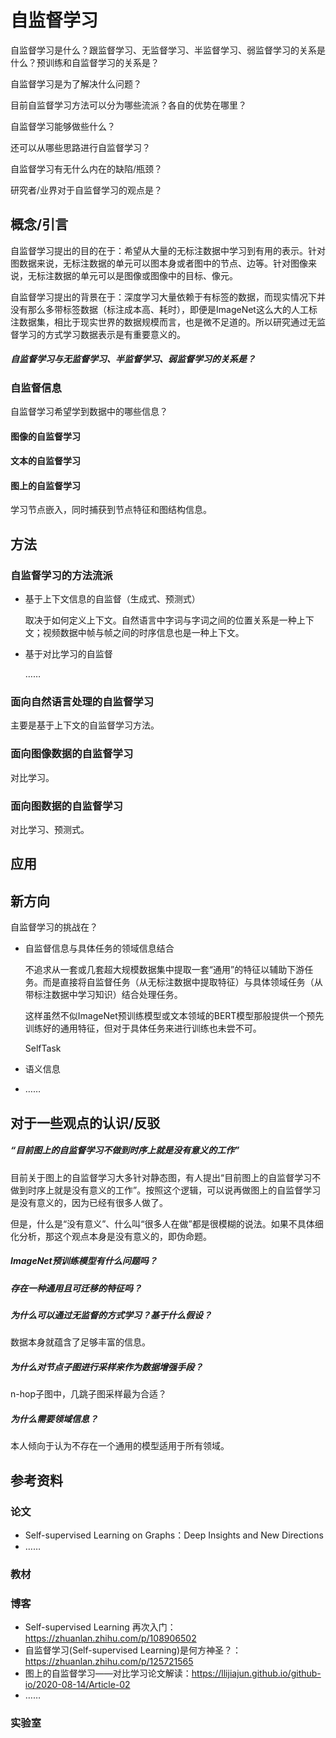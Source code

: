 # 自监督学习

自监督学习是什么？跟监督学习、无监督学习、半监督学习、弱监督学习的关系是什么？预训练和自监督学习的关系是？

自监督学习是为了解决什么问题？

目前自监督学习方法可以分为哪些流派？各自的优势在哪里？

自监督学习能够做些什么？

还可以从哪些思路进行自监督学习？

自监督学习有无什么内在的缺陷/瓶颈？

研究者/业界对于自监督学习的观点是？

## 概念/引言

自监督学习提出的目的在于：希望从大量的无标注数据中学习到有用的表示。针对图数据来说，无标注数据的单元可以图本身或者图中的节点、边等。针对图像来说，无标注数据的单元可以是图像或图像中的目标、像元。

自监督学习提出的背景在于：深度学习大量依赖于有标签的数据，而现实情况下并没有那么多带标签数据（标注成本高、耗时），即便是ImageNet这么大的人工标注数据集，相比于现实世界的数据规模而言，也是微不足道的。所以研究通过无监督学习的方式学习数据表示是有重要意义的。

##### 自监督学习与无监督学习、半监督学习、弱监督学习的关系是？

### 自监督信息

自监督学习希望学到数据中的哪些信息？

#### 图像的自监督学习

#### 文本的自监督学习

#### 图上的自监督学习

学习节点嵌入，同时捕获到节点特征和图结构信息。

## 方法

### 自监督学习的方法流派

- 基于上下文信息的自监督（生成式、预测式）

  取决于如何定义上下文。自然语言中字词与字词之间的位置关系是一种上下文；视频数据中帧与帧之间的时序信息也是一种上下文。

- 基于对比学习的自监督

  ……

### 面向自然语言处理的自监督学习

主要是基于上下文的自监督学习方法。

### 面向图像数据的自监督学习

对比学习。

### 面向图数据的自监督学习

对比学习、预测式。

## 应用

## 新方向

自监督学习的挑战在？

- 自监督信息与具体任务的领域信息结合

  不追求从一套或几套超大规模数据集中提取一套“通用”的特征以辅助下游任务。而是直接将自监督任务（从无标注数据中提取特征）与具体领域任务（从带标注数据中学习知识）结合处理任务。

  这样虽然不似ImageNet预训练模型或文本领域的BERT模型那般提供一个预先训练好的通用特征，但对于具体任务来进行训练也未尝不可。

  SelfTask

- 语义信息

- ……

## 对于一些观点的认识/反驳

##### “目前图上的自监督学习不做到时序上就是没有意义的工作”

目前关于图上的自监督学习大多针对静态图，有人提出“目前图上的自监督学习不做到时序上就是没有意义的工作”。按照这个逻辑，可以说再做图上的自监督学习是没有意义的，因为已经有很多人做了。

但是，什么是“没有意义”、什么叫“很多人在做”都是很模糊的说法。如果不具体细化分析，那这个观点本身是没有意义的，即伪命题。

##### ImageNet预训练模型有什么问题吗？

##### 存在一种通用且可迁移的特征吗？

##### 为什么可以通过无监督的方式学习？基于什么假设？

数据本身就蕴含了足够丰富的信息。

##### 为什么对节点子图进行采样来作为数据增强手段？

n-hop子图中，几跳子图采样最为合适？

##### 为什么需要领域信息？

本人倾向于认为不存在一个通用的模型适用于所有领域。

## 参考资料

### 论文

- Self-supervised Learning on Graphs：Deep Insights and New Directions
- ……

### 教材

### 博客

- Self-supervised Learning 再次入门：https://zhuanlan.zhihu.com/p/108906502
- 自监督学习(Self-supervised Learning)是何方神圣？：https://zhuanlan.zhihu.com/p/125721565
- 图上的自监督学习——对比学习论文解读：https://llijiajun.github.io/github-io/2020-08-14/Article-02
- ……

### 实验室

